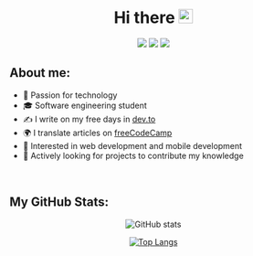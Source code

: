 <div align="center">
<h1>Hi there <img src="https://media.giphy.com/media/hvRJCLFzcasrR4ia7z/giphy.gif" width="25px"></h1>
</div>

<div align="center">
<a href="https://twitter.com/kegubits" target="_blank"><img src="https://shields.io/badge/Twitter-222831?logo=twitter&style=flat&logoColor=0693E3"></a>
<a href="https://www.instagram.com/kegubits" target="_blank"><img src="https://shields.io/badge/Instagram-222831?logo=instagram&style=flat&logoColor=0693E3"></a>
<a href="https://dev.to/kegubits" target="_blank"><img src="https://shields.io/badge/Dev.to-222831?logo=dev.to&style=flat&logoColor=0693E3"></a>
</div>

## About me:

- 🚀 Passion for technology
- 🎓 Software engineering student
- ✍ I write on my free days in [dev.to](https://dev.to/kelex)
- 🌍 I translate articles on [freeCodeCamp](https://www.freecodecamp.org/espanol/news/)
- 📱 Interested in web development and mobile development
- 📡 Actively looking for projects to contribute my knowledge

<br />

## My GitHub Stats:

<div align="center">

![GitHub stats](https://github-readme-stats.vercel.app/api?username=Kegubits&show_icons=true&count_private=true&include_all_commits=false&hide_title=true&icon_color=0693E3&hide_border=false)

[![Top Langs](https://github-readme-stats.vercel.app/api/top-langs/?username=Kegubits&layout=compact&hide_title=true&langs_count=6&hide_border=false)](https://github.com/anuraghazra/github-readme-stats)

</div>
